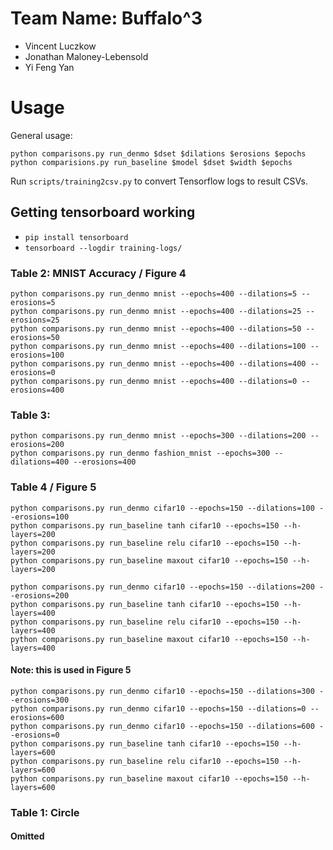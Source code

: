# Team Name: Buffalo^3     
- Vincent Luczkow           
- Jonathan Maloney-Lebensold
- Yi Feng Yan               

# Usage
General usage:

    python comparisons.py run_denmo $dset $dilations $erosions $epochs
    python comparisions.py run_baseline $model $dset $width $epochs
    
Run `scripts/training2csv.py` to convert Tensorflow logs to result CSVs.

## Getting tensorboard working
* `pip install tensorboard`
* `tensorboard --logdir training-logs/`


### Table 2: MNIST Accuracy / Figure 4
```
python comparisons.py run_denmo mnist --epochs=400 --dilations=5 --erosions=5
python comparisons.py run_denmo mnist --epochs=400 --dilations=25 --erosions=25
python comparisons.py run_denmo mnist --epochs=400 --dilations=50 --erosions=50
python comparisons.py run_denmo mnist --epochs=400 --dilations=100 --erosions=100
python comparisons.py run_denmo mnist --epochs=400 --dilations=400 --erosions=0
python comparisons.py run_denmo mnist --epochs=400 --dilations=0 --erosions=400
```

### Table 3:
```
python comparisons.py run_denmo mnist --epochs=300 --dilations=200 --erosions=200
python comparisons.py run_denmo fashion_mnist --epochs=300 --dilations=400 --erosions=400
```

### Table 4 / Figure 5
```
python comparisons.py run_denmo cifar10 --epochs=150 --dilations=100 --erosions=100
python comparisons.py run_baseline tanh cifar10 --epochs=150 --h-layers=200
python comparisons.py run_baseline relu cifar10 --epochs=150 --h-layers=200
python comparisons.py run_baseline maxout cifar10 --epochs=150 --h-layers=200

python comparisons.py run_denmo cifar10 --epochs=150 --dilations=200 --erosions=200
python comparisons.py run_baseline tanh cifar10 --epochs=150 --h-layers=400
python comparisons.py run_baseline relu cifar10 --epochs=150 --h-layers=400
python comparisons.py run_baseline maxout cifar10 --epochs=150 --h-layers=400
```

#### Note: this is used in Figure 5
```
python comparisons.py run_denmo cifar10 --epochs=150 --dilations=300 --erosions=300
python comparisons.py run_denmo cifar10 --epochs=150 --dilations=0 --erosions=600
python comparisons.py run_denmo cifar10 --epochs=150 --dilations=600 --erosions=0
python comparisons.py run_baseline tanh cifar10 --epochs=150 --h-layers=600
python comparisons.py run_baseline relu cifar10 --epochs=150 --h-layers=600
python comparisons.py run_baseline maxout cifar10 --epochs=150 --h-layers=600
```

### Table 1: Circle
#### Omitted

